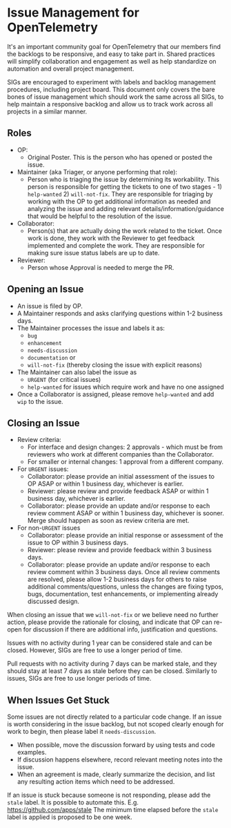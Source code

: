 # Issue Management for OpenTelemetry

It's an important community goal for OpenTelemetry that our members find the backlogs
to be responsive, and easy to take part in. Shared practices will simplify collaboration
and engagement as well as help standardize on automation and overall project management.

SIGs are encouraged to experiment with labels and backlog management procedures,
including project board. This document only covers the bare bones of issue management
which should work the same across all SIGs, to help maintain a responsive backlog and
allow us to track work across all projects in a similar manner.

## Roles

- OP:
  - Original Poster. This is the person who has opened or posted the issue.
- Maintainer (aka Triager, or anyone performing that role):
  - Person who is triaging the issue by determining its workability. This person is
    responsible for getting the tickets to one of two stages - 1) `help-wanted`
    2) `will-not-fix`. They are responsible for triaging by working with the OP to get
    additional information as needed and analyzing the issue and adding relevant
    details/information/guidance that would be helpful to the resolution of the issue.
- Collaborator:
  - Person(s) that are actually doing the work related to the ticket. Once work is done,
    they work with the Reviewer to get feedback implemented and complete the work. They
    are responsible for making sure issue status labels are up to date.
- Reviewer:
  - Person whose Approval is needed to merge the PR.

## Opening an Issue

- An issue is filed by OP.
- A Maintainer responds and asks clarifying questions within 1-2 business days.
- The Maintainer processes the issue and labels it as:
  - `bug`
  - `enhancement`
  - `needs-discussion`
  - `documentation` or
  - `will-not-fix` (thereby closing the issue with explicit reasons)
- The Maintainer can also label the issue as
  - `URGENT` (for critical issues)
  - `help-wanted` for issues which require work and have no one assigned
- Once a Collaborator is assigned, please remove `help-wanted` and add `wip` to
  the issue.

## Closing an Issue

- Review criteria:
  - For interface and design changes: 2 approvals - which must be from reviewers
    who work at different companies than the Collaborator.
  - For smaller or internal changes: 1 approval from a different company.
- For `URGENT` issues:
  - Collaborator: please provide an initial assessment of the issues to OP ASAP or
    within 1 business day, whichever is earlier.
  - Reviewer: please review and provide feedback ASAP or within 1 business day,
    whichever is earlier.
  - Collaborator: please provide an update and/or response to each review comment ASAP
    or within 1 business day, whichever is sooner. Merge should happen as soon as
    review criteria are met.
- For non-`URGENT` issues
  - Collaborator: please provide an initial response or assessment of the issue to
    OP within 3 business days.
  - Reviewer: please review and provide feedback within 3 business days.
  - Collaborator: please provide an update and/or response to each review comment
    within 3 business days. Once all review comments are resolved, please allow
    1-2 business days for others to raise additional comments/questions, unless
    the changes are fixing typos, bugs, documentation, test enhancements, or
    implementing already discussed design.

When closing an issue that we `will-not-fix` or we believe need no further
action, please provide the rationale for closing, and indicate that OP can
re-open for discussion if there are additional info, justification and
questions.

Issues with no activity during 1 year can be considered stale
and can be closed. However, SIGs are free to use a longer period of time.

Pull requests with no activity during 7 days can be marked stale,
and they should stay at least 7 days as stale before they can be closed.
Similarly to issues, SIGs are free to use longer periods of time.

## When Issues Get Stuck

Some issues are not directly related to a particular code change. If an
issue is worth considering in the issue backlog, but not scoped clearly
enough for work to begin, then please label it `needs-discussion`.

- When possible, move the discussion forward by using tests and code examples.
- If discussion happens elsewhere, record relevant meeting notes into the
  issue.
- When an agreement is made, clearly summarize the decision, and list any
  resulting action items which need to be addressed.

If an issue is stuck because someone is not responding, please add the `stale`
label. It is possible to automate this. E.g. <https://github.com/apps/stale>
The minimum time elapsed before the `stale` label is applied is proposed to be
one week.
